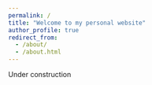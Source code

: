 ```yaml
---
permalink: /
title: "Welcome to my personal website"
author_profile: true
redirect_from: 
  - /about/
  - /about.html
---
```


Under construction